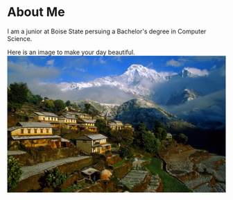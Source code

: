 # About Me


I am a junior at Boise State persuing a Bachelor's degree in Computer Science. 

Here is an image to make your day beautiful.
![Beautiful Nepal](/Nepal.jpg)
